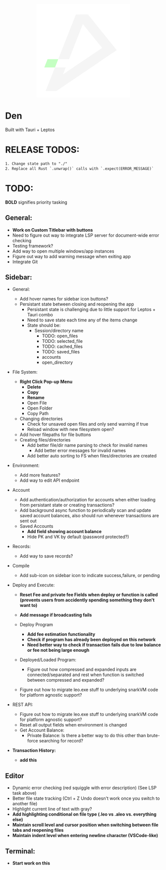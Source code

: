 <p align="center"> 
    <img alt="den" width="300" src="./src-tauri/icons/den.png">
</p>

# Den

Built with Tauri + Leptos

# RELEASE TODOS:
    1. Change state path to "./"
    2. Replace all Rust `.unwrap()` calls with `.expect(ERROR_MESSAGE)`

# TODO:

**BOLD** signifies priority tasking

## General:
- **Work on Custom Titlebar with buttons**
- Need to figure out way to integrate LSP server for document-wide error checking
- Testing framework?
- Add way to open multiple windows/app instances
- Figure out way to add warning message when exiting app
- Integrate Git

## Sidebar:
- General:
    - Add hover names for sidebar icon buttons?
    - Persistant state between closing and reopening the app
        - Persistant state is challenging due to little support for Leptos + Tauri combo
        - Need to save state each time any of the items change
        - State should be:
            - Session/directory name
                - TODO: open_files
                - TODO: selected_file
                - TODO: cached_files
                - TODO: saved_files
                - accounts
                - open_directory
- File System:
    - **Right Click Pop-up Menu**
        - **Delete**
        - **Copy**
        - **Rename**
        - Open File
        - Open Folder
        - Copy Path
    - Changing directories
        - Check for unsaved open files and only send warning if true
        - Reload window with new filesystem open?
    - Add hover filepaths for file buttons
    - Creating files/directories
        - Add better file/dir name parsing to check for invalid names
            - Add better error messages for invalid names
        - Add better auto sorting to FS when files/directories are created

- Environment:
    - Add more features?
    - Add way to edit API endpoint
- Account
    - Add authentication/authorization for accounts when either loading from persistant state or creating transactions?
    - Add background async function to periodically scan and update saved account balances, also should run whenever transactions are sent out
    - Saved Accounts
        - **Add field showing account balance**
        - Hide PK and VK by default (password protected?)
- Records:
    - Add way to save records?
- Compile
    - Add sub-icon on sidebar icon to indicate success,failure, or pending
- Deploy and Execute:
    - **Reset Fee and private fee Fields when deploy or function is called (prevents users from accidently spending something they don't want to)**
    - **Add message if broadcasting fails**
    - Deploy Program
        - **Add fee estimation functionality**
        - **Check if program has already been deployed on this network**
        - **Need better way to check if transaction fails due to low balance or fee not being large enough**
    - Deployed/Loaded Program:
        - Figure out how compressed and expanded inputs are connected/separated and rest when function is switched between compressed and expanded?

    - Figure out how to migrate leo.exe stuff to underlying snarkVM code for platform agnostic support?
- REST API:
    - Figure out how to migrate leo.exe stuff to underlying snarkVM code for platform agnostic support?
    - Reset all output fields when environment is changed
    - Get Account Balance:
        - Private Balance: Is there a better way to do this other than brute-force searching for record?

- **Transaction History:**
    - **add this**

## Editor
- Dynamic error checking (red squiggle with error description) (See LSP task above)
- Better file state tracking (Ctrl + Z Undo doesn't work once you switch to another file)
- Highlight current line of text with gray?
- **Add highlighting conditional on file type (.leo vs .aleo vs. everything else)**
- **Maintain scroll level and cursor position when switching between file tabs and reopening files**
- **Maintain indent level when entering newline character (VSCode-like)**

## Terminal:
- **Start work on this**




